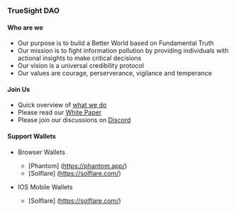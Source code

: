 ### TrueSight DAO

#### Who are we
- Our purpose is to build a Better World based on Fundamental Truth
- Our mission is to fight information pollution by providing individuals with actional insights to make critical decisions
- Our vision is a universal credibility protocol 
- Our values are courage, perserverance, vigilance and temperance

#### Join Us
- Quick overview of [what we do](https://github.com/TrueSightDAO/TrueSightDAO/blob/main/assets/2022%20True%20Sight%20DAO%20-%20concept%20presentation.pdf)
- Please read our [White Paper](https://docs.google.com/document/d/1H_LAioUeYvbSuuCuiPCd87t4VLx_PkqXBn3ggIn8Fxs/edit#)
- Please join our discussions on [Discord](https://discord.gg/gEfypKdCEW)

#### Support Wallets
- Browser Wallets
  - [Phantom] (https://phantom.app/)
  - [Solflare] (https://solflare.com/)

- IOS Mobile Wallets
  - [Solflare] (https://solflare.com/)

<!--
**TrueSightDAO/TrueSightDAO** is a ✨ _special_ ✨ repository because its `README.md` (this file) appears on your GitHub profile.

Here are some ideas to get you started:

- 🔭 I’m currently working on ...
- 🌱 I’m currently learning ...
- 👯 I’m looking to collaborate on ...
- 🤔 I’m looking for help with ...
- 💬 Ask me about ...
- 📫 How to reach me: ...
- 😄 Pronouns: ...
- ⚡ Fun fact: ...
-->
